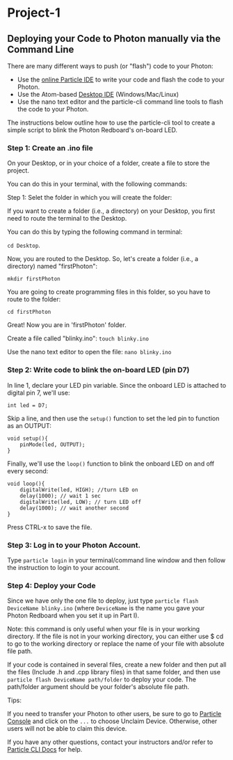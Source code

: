 # Project-1

## Deploying your Code to Photon manually via the Command Line

There are many different ways to push (or "flash") code to your Photon:

* Use the [online Particle IDE](https://build.particle.io) to write your code and flash the code to your Photon.
* Use the Atom-based [Desktop IDE](https://www.particle.io/products/development-tools/particle-desktop-ide) (Windows/Mac/Linux)
* Use the nano text editor and the particle-cli command line tools to flash the code to your Photon.

The instructions below outline how to use the particle-cli tool to create a simple script to blink the Photon Redboard's on-board LED.

### Step 1:  Create an .ino file

On your Desktop, or in your choice of a folder, create a file to store the project. 

You can do this in your terminal, with the following commands:

Step 1: Selet the folder in which you will create the folder:

If you want to create a folder (i.e., a directory) on your Desktop, you first need to route the terminal to the Desktop.

You can do this by typing the following command in terminal:

`cd Desktop`.

Now, you are routed to the Desktop. So, let's create a folder (i.e., a directory) named "firstPhoton":

`mkdir firstPhoton`

You are going to create programming files in this folder, so you have to route to the folder:

`cd firstPhoton`

Great! Now you are in 'firstPhoton' folder. 

Create a file called "blinky.ino": `touch blinky.ino`

Use the nano text editor to open the file:  `nano blinky.ino`

### Step 2:  Write code to blink the on-board LED (pin D7)

In line 1, declare your LED pin variable.  Since the onboard LED is attached to digital pin 7, we'll use:  

```
int led = D7;
```

Skip a line, and then use the `setup()` function to set the led pin to function as an OUTPUT:
```
void setup(){
    pinMode(led, OUTPUT);
}
```

Finally, we'll use the `loop()` function to blink the onboard LED on and off every second:
```
void loop(){
    digitalWrite(led, HIGH); //turn LED on
    delay(1000); // wait 1 sec
    digitalWrite(led, LOW); // turn LED off
    delay(1000); // wait another second
}
```

Press CTRL-x to save the file.



### Step 3: Log in to your Photon Account.

Type `particle login` in your terminal/command line window and then follow the instruction to login to your account.

### Step 4: Deploy your Code

Since we have only the one file to deploy, just type `particle flash DeviceName blinky.ino` (where `DeviceName` is the name you gave your Photon Redboard when you set it up in Part I).

Note: this command is only useful when your file is in your working directory. If the file is not in your working directory, you can either use $ cd to go to the working directory or replace the name of your file with absolute file path.

If your code is contained in several files, create a new folder and then put all the files (Include .h and .cpp library files) in that same folder, and then use `particle flash DeviceName path/folder` to deploy your code. The path/folder argument should be your folder's absolute file path.

Tips:

If you need to transfer your Photon to other users, be sure to go to [Particle Console](https://console.particle.io/devices) and click on the `...` to choose Unclaim Device. Otherwise, other users will not be able to claim this device.

If you have any other questions, contact your instructors and/or refer to [Particle CLI Docs](https://docs.particle.io/guide/tools-and-features/cli/photon/) for help.
